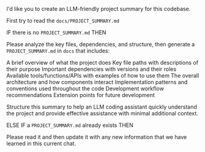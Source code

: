 I'd like you to create an LLM-friendly project summary for this codebase.

First try to read the `docs/PROJECT_SUMMARY.md`

IF there is no `PROJECT_SUMMARY.md` THEN

Please analyze the key files, dependencies, and structure, then generate a `PROJECT_SUMMARY.md` in `docs` that includes:

A brief overview of what the project does
Key file paths with descriptions of their purpose
Important dependencies with versions and their roles
Available tools/functions/APIs with examples of how to use them
The overall architecture and how components interact
Implementation patterns and conventions used throughout the code
Development workflow recommendations
Extension points for future development

Structure this summary to help an LLM coding assistant quickly understand the project and provide effective assistance with minimal additional context.

ELSE IF a `PROJECT_SUMMARY.md` already exists THEN

Please read it and then update it with any new information that we have learned in this current chat.

